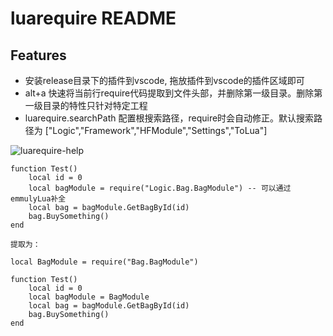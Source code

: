 # luarequire README
## Features
* 安装release目录下的插件到vscode, 拖放插件到vscode的插件区域即可
* alt+a 快速将当前行require代码提取到文件头部，并删除第一级目录。删除第一级目录的特性只针对特定工程
* luarequire.searchPath 配置根搜索路径，require时会自动修正。默认搜索路径为 ["Logic","Framework","HFModule","Settings","ToLua"]

![luarequire-help](https://github.com/lin3348/luarequire_plugin.git/res/luarequire-help.gif)

```
function Test()
    local id = 0
    local bagModule = require("Logic.Bag.BagModule") -- 可以通过emmulyLua补全
    local bag = bagModule.GetBagById(id)
    bag.BuySomething()
end

提取为：

local BagModule = require("Bag.BagModule")

function Test()
    local id = 0
    local bagModule = BagModule
    local bag = bagModule.GetBagById(id)
    bag.BuySomething()
end
```
